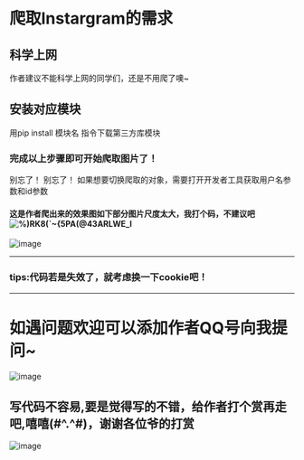 # 爬取Instargram的需求
## 科学上网
作者建议不能科学上网的同学们，还是不用爬了噢~
## 安装对应模块
用pip install 模块名 指令下载第三方库模块
### 完成以上步骤即可开始爬取图片了！
别忘了！ 别忘了！
如果想要切换爬取的对象，需要打开开发者工具获取用户名参数和id参数

#### 这是作者爬出来的效果图如下部分图片尺度太大，我打个码，不建议吧![%)RK8(`~{5PA(@43ARLWE_I](https://user-images.githubusercontent.com/65445818/195665520-5e65ffad-89e3-4912-a6f8-290245f7b63e.png)

![image](https://user-images.githubusercontent.com/65445818/195665992-a08bb748-0477-4a5a-9045-1029159ce189.png)



***
### tips:代码若是失效了，就考虑换一下cookie吧！
***

# 如遇问题欢迎可以添加作者QQ号向我提问~

![image](https://user-images.githubusercontent.com/65445818/197403647-4dcce056-983d-4197-a870-a3ffcfae5431.png)

## 写代码不容易,要是觉得写的不错，给作者打个赏再走吧,嘻嘻(#^.^#)，谢谢各位爷的打赏
![image](https://user-images.githubusercontent.com/65445818/197403808-7fa11ff0-c5e5-49ae-8498-dea28380f996.png)



